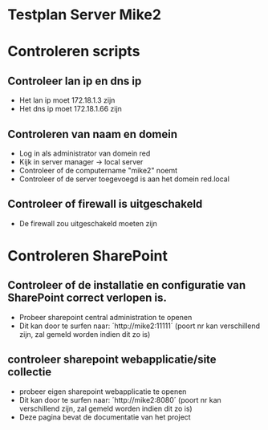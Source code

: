 # Testplan Server Mike2


# Controleren scripts

## Controleer lan ip en dns ip
* Het lan ip moet 172.18.1.3 zijn
* Het dns ip moet 172.18.1.66 zijn
## Controleren van naam en domein
* Log in als administrator van domein red
* Kijk in server manager -> local server
* Controleer of de computername "mike2" noemt
* Controleer of de server toegevoegd is aan het domein red.local
## Controleer of firewall is uitgeschakeld
* De firewall zou uitgeschakeld moeten zijn

# Controleren SharePoint
## Controleer of de installatie en configuratie van SharePoint correct verlopen is.
* Probeer sharepoint central administration te openen 
* Dit kan door te surfen naar: ´http://mike2:11111´ (poort nr kan verschillend zijn, zal gemeld worden indien dit zo is)

## controleer sharepoint webapplicatie/site collectie
* probeer eigen sharepoint webapplicatie te openen
* Dit kan door te surfen naar: ´http://mike2:8080´ (poort nr kan verschillend zijn, zal gemeld worden indien dit zo is)
* Deze pagina bevat de documentatie van het project
